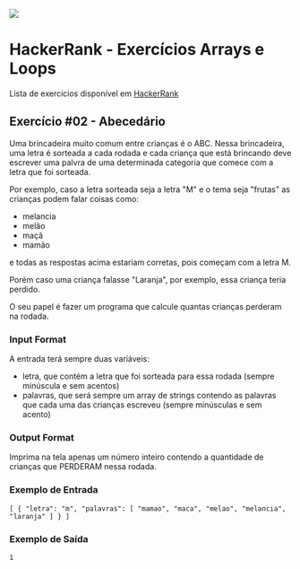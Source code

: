 ![](https://i.imgur.com/xG74tOh.png)

# HackerRank - Exercícios Arrays e Loops

Lista de exercícios disponível em [HackerRank](https://www.hackerrank.com/contests/arrays-e-loops/challenges/abc-100)

## Exercício #02 - Abecedário

Uma brincadeira muito comum entre crianças é o ABC. Nessa brincadeira, uma letra é sorteada a cada rodada e cada criança que está brincando deve escrever uma palvra de uma determinada categoria que comece com a letra que foi sorteada.

Por exemplo, caso a letra sorteada seja a letra "M" e o tema seja "frutas" as crianças podem falar coisas como:

- melancia
- melão
- maçã
- mamão

e todas as respostas acima estariam corretas, pois começam com a letra M.

Porém caso uma criança falasse "Laranja", por exemplo, essa criança teria perdido.

O seu papel é fazer um programa que calcule quantas crianças perderam na rodada.

### Input Format

A entrada terá sempre duas variáveis:

- letra, que contém a letra que foi sorteada para essa rodada (sempre minúscula e sem acentos)
- palavras, que será sempre um array de strings contendo as palavras que cada uma das crianças escreveu (sempre minúsculas e sem acento)

### Output Format

Imprima na tela apenas um número inteiro contendo a quantidade de crianças que PERDERAM nessa rodada.

### Exemplo de Entrada

``
[
  {
    "letra": "m",
    "palavras": [
      "mamao",
      "maca",
      "melao",
      "melancia",
      "laranja"
    ]
  }
]
``

### Exemplo de Saída

``
1
``
